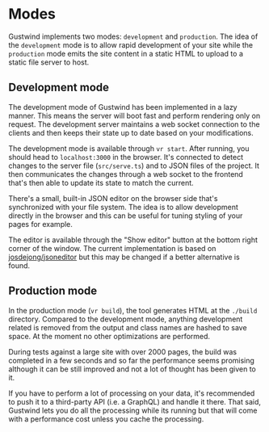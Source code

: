 # Modes

Gustwind implements two modes: `development` and `production`. The idea of the `development` mode is to allow rapid development of your site while the `production` mode emits the site content in a static HTML to upload to a static file server to host.

## Development mode

The development mode of Gustwind has been implemented in a lazy manner. This means the server will boot fast and perform rendering only on request. The development server maintains a web socket connection to the clients and then keeps their state up to date based on your modifications.

The development mode is available through `vr start`. After running, you should head to `localhost:3000` in the browser. It's connected to detect changes to the server file (`src/serve.ts`) and to JSON files of the project. It then communicates the changes through a web socket to the frontend that's then able to update its state to match the current.

There's a small, built-in JSON editor on the browser side that's synchronized with your file system. The idea is to allow development directly in the browser and this can be useful for tuning styling of your pages for example.

The editor is available through the "Show editor" button at the bottom right corner of the window. The current implementation is based on [josdejong/jsoneditor](https://github.com/josdejong/jsoneditor) but this may be changed if a better alternative is found.

## Production mode

In the production mode (`vr build`), the tool generates HTML at the `./build` directory. Compared to the development mode, anything development related is removed from the output and class names are hashed to save space. At the moment no other optimizations are performed.

During tests against a large site with over 2000 pages, the build was completed in a few seconds and so far the performance seems promising although it can be still improved and not a lot of thought has been given to it.

If you have to perform a lot of processing on your data, it's recommended to push it to a third-party API (i.e. a GraphQL) and handle it there. That said, Gustwind lets you do all the processing while its running but that will come with a performance cost unless you cache the processing.
